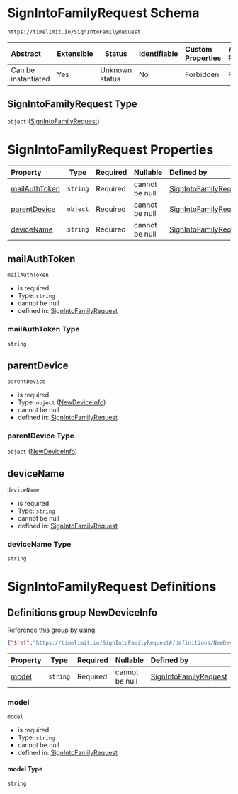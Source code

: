 # SignIntoFamilyRequest Schema

```txt
https://timelimit.io/SignIntoFamilyRequest
```




| Abstract            | Extensible | Status         | Identifiable | Custom Properties | Additional Properties | Access Restrictions | Defined In                                                                                    |
| :------------------ | ---------- | -------------- | ------------ | :---------------- | --------------------- | ------------------- | --------------------------------------------------------------------------------------------- |
| Can be instantiated | Yes        | Unknown status | No           | Forbidden         | Forbidden             | none                | [SignIntoFamilyRequest.schema.json](SignIntoFamilyRequest.schema.json "open original schema") |

## SignIntoFamilyRequest Type

`object` ([SignIntoFamilyRequest](signintofamilyrequest.md))

# SignIntoFamilyRequest Properties

| Property                        | Type     | Required | Nullable       | Defined by                                                                                                                                             |
| :------------------------------ | -------- | -------- | -------------- | :----------------------------------------------------------------------------------------------------------------------------------------------------- |
| [mailAuthToken](#mailauthtoken) | `string` | Required | cannot be null | [SignIntoFamilyRequest](signintofamilyrequest-properties-mailauthtoken.md "https&#x3A;//timelimit.io/SignIntoFamilyRequest#/properties/mailAuthToken") |
| [parentDevice](#parentdevice)   | `object` | Required | cannot be null | [SignIntoFamilyRequest](signintofamilyrequest-definitions-newdeviceinfo.md "https&#x3A;//timelimit.io/SignIntoFamilyRequest#/properties/parentDevice") |
| [deviceName](#devicename)       | `string` | Required | cannot be null | [SignIntoFamilyRequest](signintofamilyrequest-properties-devicename.md "https&#x3A;//timelimit.io/SignIntoFamilyRequest#/properties/deviceName")       |

## mailAuthToken




`mailAuthToken`

-   is required
-   Type: `string`
-   cannot be null
-   defined in: [SignIntoFamilyRequest](signintofamilyrequest-properties-mailauthtoken.md "https&#x3A;//timelimit.io/SignIntoFamilyRequest#/properties/mailAuthToken")

### mailAuthToken Type

`string`

## parentDevice




`parentDevice`

-   is required
-   Type: `object` ([NewDeviceInfo](signintofamilyrequest-definitions-newdeviceinfo.md))
-   cannot be null
-   defined in: [SignIntoFamilyRequest](signintofamilyrequest-definitions-newdeviceinfo.md "https&#x3A;//timelimit.io/SignIntoFamilyRequest#/properties/parentDevice")

### parentDevice Type

`object` ([NewDeviceInfo](signintofamilyrequest-definitions-newdeviceinfo.md))

## deviceName




`deviceName`

-   is required
-   Type: `string`
-   cannot be null
-   defined in: [SignIntoFamilyRequest](signintofamilyrequest-properties-devicename.md "https&#x3A;//timelimit.io/SignIntoFamilyRequest#/properties/deviceName")

### deviceName Type

`string`

# SignIntoFamilyRequest Definitions

## Definitions group NewDeviceInfo

Reference this group by using

```json
{"$ref":"https://timelimit.io/SignIntoFamilyRequest#/definitions/NewDeviceInfo"}
```

| Property        | Type     | Required | Nullable       | Defined by                                                                                                                                                                                 |
| :-------------- | -------- | -------- | -------------- | :----------------------------------------------------------------------------------------------------------------------------------------------------------------------------------------- |
| [model](#model) | `string` | Required | cannot be null | [SignIntoFamilyRequest](signintofamilyrequest-definitions-newdeviceinfo-properties-model.md "https&#x3A;//timelimit.io/SignIntoFamilyRequest#/definitions/NewDeviceInfo/properties/model") |

### model




`model`

-   is required
-   Type: `string`
-   cannot be null
-   defined in: [SignIntoFamilyRequest](signintofamilyrequest-definitions-newdeviceinfo-properties-model.md "https&#x3A;//timelimit.io/SignIntoFamilyRequest#/definitions/NewDeviceInfo/properties/model")

#### model Type

`string`
